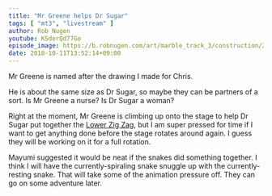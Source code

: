 ```yaml
---
title: "Mr Greene helps Dr Sugar"
tags: [ "mt3", "livestream" ]
author: Rob Nugen
youtube: KSderQd77Go
episode_image: https://b.robnugen.com/art/marble_track_3/construction/2018/2018_oct_11_mr_greene_helps_dr_sugar.jpg
date: 2018-10-11T13:52:14+09:00
---
```


Mr Greene is named after the drawing I made for Chris.

He is about the same size as Dr Sugar, so maybe they can be partners
of a sort.  Is Mr Greene a nurse?  Is Dr Sugar a woman?

Right at the moment, Mr Greene is climbing up onto the stage to help
Dr Sugar put together the [Lower Zig Zag](/parts/lower_zig_zag/), but I am super
pressed for time if I want to get anything done before the stage
rotates around again.  I guess they will be working on it for a full
rotation.

Mayumi suggested it would be neat if the snakes did something
together.  I think I will have the currently-spiraling snake snuggle
up with the currently-resting snake.  That will take some of the
animation pressure off.  They can go on some adventure later.
